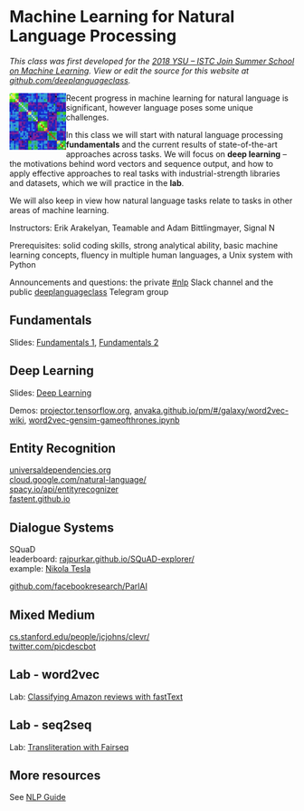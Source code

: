 # Machine Learning for Natural Language Processing

*This class was first developed for the [2018 YSU – ISTC Join Summer School on Machine Learning](http://mathschool.ysu.am/mss2018/).  View or edit the source for this website at [github.com/deeplanguageclass](https://github.com/deeplanguageclass/).*

<img src="/favicon.ico" align="left"/>

Recent progress in machine learning for natural language is significant, however language poses some unique challenges.

In this class we will start with natural language processing **fundamentals** and the current results of state-of-the-art approaches across tasks.  We will focus on **deep learning** – the motivations behind word vectors and sequence output, and how to apply effective approaches to real tasks with industrial-strength libraries and datasets, which we will practice in the **lab**.

We will also keep in view how natural language tasks relate to tasks in other areas of machine learning. 

Instructors: Erik Arakelyan, Teamable and Adam Bittlingmayer, Signal N

Prerequisites: solid coding skills, strong analytical ability, basic machine learning concepts, fluency in multiple human languages, a Unix system with Python

Announcements and questions: the private [#nlp](https://mss-ysu.slack.com/messages/CCC5LD4QP/) Slack channel and the public [deeplanguageclass](https://t.me/joinchat/H9ae6EwpvquVE6HYQNt2Qg) Telegram group


## Fundamentals

Slides: [Fundamentals 1](https://docs.google.com/presentation/d/1CqUwXnsyjzDQzrXtjlXC-R-2syv2xObYw35xg7N8-DA/view), [Fundamentals 2](https://docs.google.com/presentation/d/15_QC6P6K2yW-gTvExSol_b0ReWTvBwZp5im0nb5csdk/view)


## Deep Learning

Slides: [Deep Learning](https://docs.google.com/presentation/d/1fw2G2KiLhNUm1gAR1DOSNsAvnyqyn_uUaxTkLqNr1Nk/view)

Demos: [projector.tensorflow.org](https://projector.tensorflow.org), [anvaka.github.io/pm/#/galaxy/word2vec-wiki](https://anvaka.github.io/pm/#/galaxy/word2vec-wiki), [word2vec-gensim-gameofthrones.ipynb](https://github.com/deeplanguageclass/word2vec-gensim-gameofthrones.ipynb)


## Entity Recognition

[universaldependencies.org](http://universaldependencies.org/)  
[cloud.google.com/natural-language/](https://cloud.google.com/natural-language/)  
[spacy.io/api/entityrecognizer](spacy.io/api/entityrecognizer)  
[fastent.github.io](https://fastent.github.io/)

## Dialogue Systems

SQuaD  
leaderboard: [rajpurkar.github.io/SQuAD-explorer/](https://rajpurkar.github.io/SQuAD-explorer/)  
example: [Nikola Tesla](https://rajpurkar.github.io/SQuAD-explorer/explore/1.1/dev/Nikola_Tesla.html)

[github.com/facebookresearch/ParlAI](https://github.com/facebookresearch/ParlAI)

## Mixed Medium
[cs.stanford.edu/people/jcjohns/clevr/](https://cs.stanford.edu/people/jcjohns/clevr/)   
[twitter.com/picdescbot](https://twitter.com/picdescbot)

## Lab - word2vec

Lab: [Classifying Amazon reviews with fastText](lab/fasttext-amazon)


## Lab - seq2seq

Lab: [Transliteration with Fairseq](lab/fairseq-transliteration)


## More resources

See [NLP Guide](https://nlpguide.github.io/)
